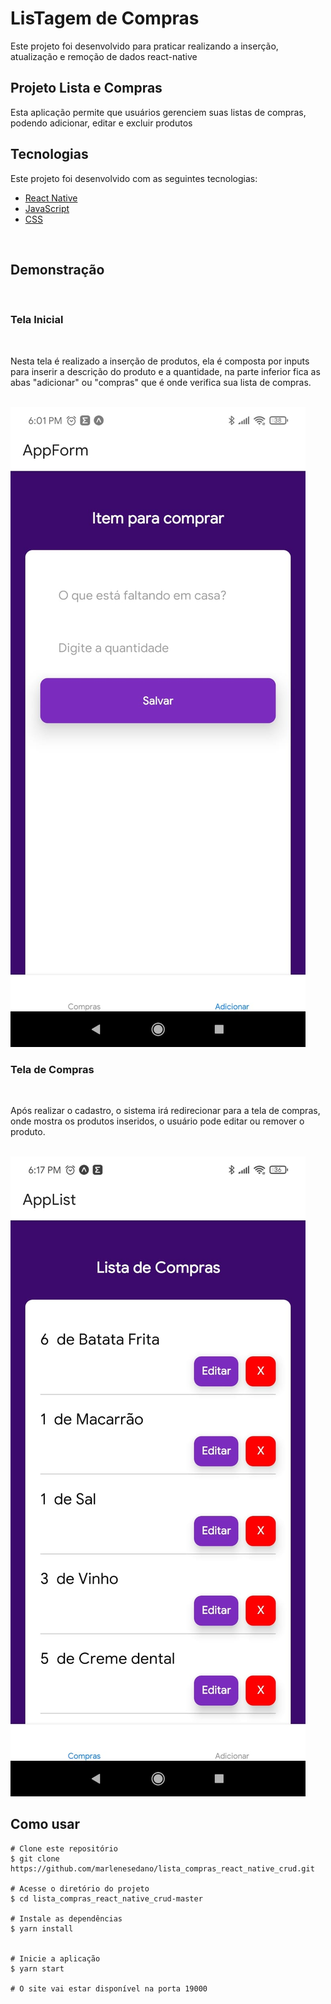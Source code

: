 # LisTagem de Compras

Este projeto foi desenvolvido para praticar realizando a inserção, atualização e remoção de dados react-native

## Projeto Lista e Compras

Esta aplicação permite que usuários gerenciem suas listas de compras, podendo adicionar, editar e excluir produtos

## Tecnologias

Este projeto foi desenvolvido com as seguintes tecnologias:

- [React Native](https://reactnative.dev/)
- [JavaScript](https://developer.mozilla.org/pt-BR/docs/Web/JavaScript)
- [CSS](https://developer.mozilla.org/pt-BR/docs/Web/CSS)

<br>
                                                     
## Demonstração

<br>

### Tela Inicial

<br>

Nesta tela é realizado a inserção de produtos, ela é composta por inputs para inserir
a descrição do produto e a quantidade, na parte inferior fica as abas "adicionar" ou "compras" que é onde verifica sua lista de compras.
<br>
<br>
 
<img src="./assets/tela_inicial.jpeg">


### Tela de Compras

<br>

Após realizar o cadastro, o sistema irá redirecionar para a tela de compras, onde mostra os produtos inseridos, o usuário pode editar ou remover o produto.
<br>
<br>
 
<img src="./assets/tela_lista.jpeg">


<br>


## Como usar

```
# Clone este repositório
$ git clone https://github.com/marlenesedano/lista_compras_react_native_crud.git

# Acesse o diretório do projeto
$ cd lista_compras_react_native_crud-master

# Instale as dependências
$ yarn install


# Inicie a aplicação
$ yarn start

# O site vai estar disponível na porta 19000 
```

